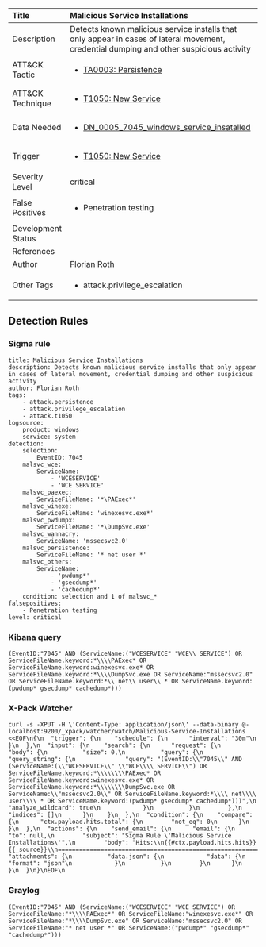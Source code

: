 | Title                | Malicious Service Installations                                                                                                                                                 |
|:---------------------|:------------------------------------------------------------------------------------------------------------------------------------------------------------|
| Description          | Detects known malicious service installs that only appear in cases of lateral movement, credential dumping and other suspicious activity                                                                                                                                           |
| ATT&amp;CK Tactic    | <ul><li>[TA0003: Persistence](https://attack.mitre.org/tactics/TA0003)</li></ul>  |
| ATT&amp;CK Technique | <ul><li>[T1050: New Service](https://attack.mitre.org/techniques/T1050)</li></ul>                             |
| Data Needed          | <ul><li>[DN_0005_7045_windows_service_insatalled](../Data_Needed/DN_0005_7045_windows_service_insatalled.md)</li></ul>                                                         |
| Trigger              | <ul><li>[T1050: New Service](../Triggers/T1050.md)</li></ul>  |
| Severity Level       | critical                                                                                                                                                 |
| False Positives      | <ul><li>Penetration testing</li></ul>                                                                  |
| Development Status   |                                                                                                                                                 |
| References           | <ul></ul>                                                          |
| Author               | Florian Roth                                                                                                                                                |
| Other Tags           | <ul><li>attack.privilege_escalation</li></ul> | 

## Detection Rules

### Sigma rule

```
title: Malicious Service Installations
description: Detects known malicious service installs that only appear in cases of lateral movement, credential dumping and other suspicious activity
author: Florian Roth
tags:
    - attack.persistence
    - attack.privilege_escalation
    - attack.t1050
logsource:
    product: windows
    service: system
detection:
    selection:
        EventID: 7045
    malsvc_wce:
        ServiceName: 
            - 'WCESERVICE'
            - 'WCE SERVICE'
    malsvc_paexec:
        ServiceFileName: '*\PAExec*'
    malsvc_winexe:
        ServiceFileName: 'winexesvc.exe*'
    malsvc_pwdumpx:
        ServiceFileName: '*\DumpSvc.exe'
    malsvc_wannacry:
        ServiceName: 'mssecsvc2.0'
    malsvc_persistence:
        ServiceFileName: '* net user *'
    malsvc_others:
        ServiceName:
            - 'pwdump*'
            - 'gsecdump*'
            - 'cachedump*'
    condition: selection and 1 of malsvc_*
falsepositives: 
    - Penetration testing
level: critical

```





### Kibana query

```
(EventID:"7045" AND (ServiceName:("WCESERVICE" "WCE\\ SERVICE") OR ServiceFileName.keyword:*\\\\PAExec* OR ServiceFileName.keyword:winexesvc.exe* OR ServiceFileName.keyword:*\\\\DumpSvc.exe OR ServiceName:"mssecsvc2.0" OR ServiceFileName.keyword:*\\ net\\ user\\ * OR ServiceName.keyword:(pwdump* gsecdump* cachedump*)))
```





### X-Pack Watcher

```
curl -s -XPUT -H \'Content-Type: application/json\' --data-binary @- localhost:9200/_xpack/watcher/watch/Malicious-Service-Installations <<EOF\n{\n  "trigger": {\n    "schedule": {\n      "interval": "30m"\n    }\n  },\n  "input": {\n    "search": {\n      "request": {\n        "body": {\n          "size": 0,\n          "query": {\n            "query_string": {\n              "query": "(EventID:\\"7045\\" AND (ServiceName:(\\"WCESERVICE\\" \\"WCE\\\\ SERVICE\\") OR ServiceFileName.keyword:*\\\\\\\\PAExec* OR ServiceFileName.keyword:winexesvc.exe* OR ServiceFileName.keyword:*\\\\\\\\DumpSvc.exe OR ServiceName:\\"mssecsvc2.0\\" OR ServiceFileName.keyword:*\\\\ net\\\\ user\\\\ * OR ServiceName.keyword:(pwdump* gsecdump* cachedump*)))",\n              "analyze_wildcard": true\n            }\n          }\n        },\n        "indices": []\n      }\n    }\n  },\n  "condition": {\n    "compare": {\n      "ctx.payload.hits.total": {\n        "not_eq": 0\n      }\n    }\n  },\n  "actions": {\n    "send_email": {\n      "email": {\n        "to": null,\n        "subject": "Sigma Rule \'Malicious Service Installations\'",\n        "body": "Hits:\\n{{#ctx.payload.hits.hits}}{{_source}}\\n================================================================================\\n{{/ctx.payload.hits.hits}}",\n        "attachments": {\n          "data.json": {\n            "data": {\n              "format": "json"\n            }\n          }\n        }\n      }\n    }\n  }\n}\nEOF\n
```





### Graylog

```
(EventID:"7045" AND (ServiceName:("WCESERVICE" "WCE SERVICE") OR ServiceFileName:"*\\\\PAExec*" OR ServiceFileName:"winexesvc.exe*" OR ServiceFileName:"*\\\\DumpSvc.exe" OR ServiceName:"mssecsvc2.0" OR ServiceFileName:"* net user *" OR ServiceName:("pwdump*" "gsecdump*" "cachedump*")))
```

